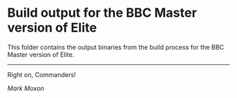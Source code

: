 # Build output for the BBC Master version of Elite

This folder contains the output binaries from the build process for the BBC Master version of Elite.

---

Right on, Commanders!

_Mark Moxon_